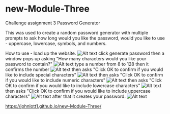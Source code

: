 # new-Module-Three
Challenge assignment 3 Password Generator

This was used to create a random password generator with multiple prompts to ask how long would you like the password, would you like to use - uppercase, lowercase, symbols, and numbers.

How to use - load up the website.
![Alt text](<../Desktop/Screen Shot 2023-11-05 at 9.48.14 PM.png>)
click generate password
then a window pops up asking "How many characters would you like your password to contain?"
![Alt text](<../Desktop/Screen Shot 2023-11-05 at 9.48.37 PM.png>)
type a number from 8 to 128 
then it confirms the number 
![Alt text](<../Desktop/Screen Shot 2023-11-05 at 9.49.02 PM.png>)
then asks "Click OK to confirm if you would like to include special characters"
![Alt text](<../Desktop/Screen Shot 2023-11-05 at 9.49.29 PM.png>)
then asks "Click OK to confirm if you would like to include numeric characters"
![Alt text](<../Desktop/Screen Shot 2023-11-05 at 9.49.48 PM.png>)
then asks "Click OK to confirm if you would like to include lowercase characters"
![Alt text](<../Desktop/Screen Shot 2023-11-05 at 9.50.04 PM.png>)
then asks "Click OK to confirm if you would like to include uppercase characters"
![Alt text](<../Desktop/Screen Shot 2023-11-05 at 9.50.21 PM.png>)
after that it creates your password.
![Alt text](<../Desktop/Screen Shot 2023-11-05 at 9.50.43 PM.png>)

https://johnlott1.github.io/new-Module-Three/
